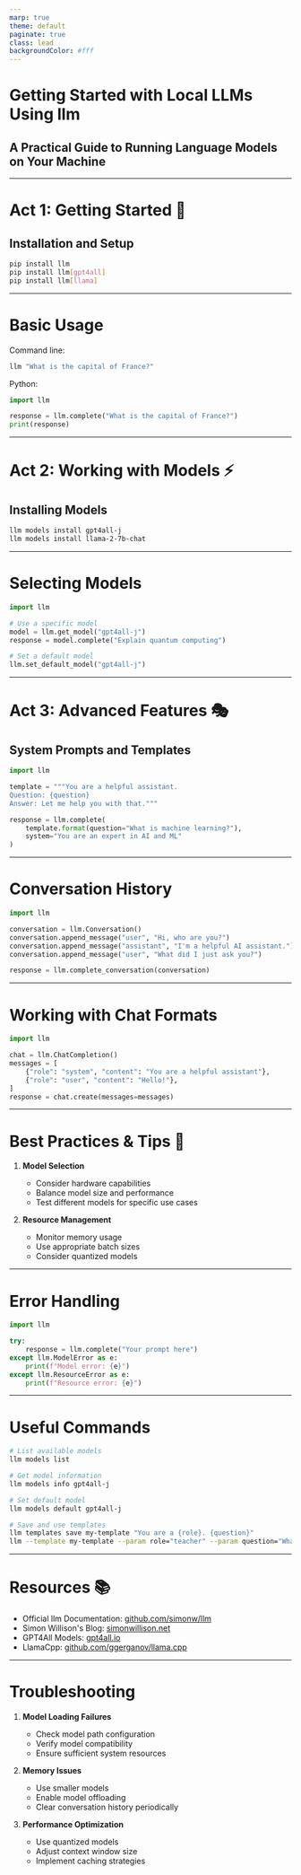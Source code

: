 ```yaml
---
marp: true
theme: default
paginate: true
class: lead
backgroundColor: #fff
---
```


# Getting Started with Local LLMs Using llm
## A Practical Guide to Running Language Models on Your Machine

---

# Act 1: Getting Started 🚀

## Installation and Setup

```bash
pip install llm
pip install llm[gpt4all]
pip install llm[llama]
```

---

# Basic Usage

Command line:
```bash
llm "What is the capital of France?"
```

Python:
```python
import llm

response = llm.complete("What is the capital of France?")
print(response)
```

---

# Act 2: Working with Models ⚡

## Installing Models

```bash
llm models install gpt4all-j
llm models install llama-2-7b-chat
```

---

# Selecting Models

```python
import llm

# Use a specific model
model = llm.get_model("gpt4all-j")
response = model.complete("Explain quantum computing")

# Set a default model
llm.set_default_model("gpt4all-j")
```

---

# Act 3: Advanced Features 🎭

## System Prompts and Templates

```python
import llm

template = """You are a helpful assistant.
Question: {question}
Answer: Let me help you with that."""

response = llm.complete(
    template.format(question="What is machine learning?"),
    system="You are an expert in AI and ML"
)
```

---

# Conversation History

```python
import llm

conversation = llm.Conversation()
conversation.append_message("user", "Hi, who are you?")
conversation.append_message("assistant", "I'm a helpful AI assistant.")
conversation.append_message("user", "What did I just ask you?")

response = llm.complete_conversation(conversation)
```

---

# Working with Chat Formats

```python
import llm

chat = llm.ChatCompletion()
messages = [
    {"role": "system", "content": "You are a helpful assistant"},
    {"role": "user", "content": "Hello!"},
]
response = chat.create(messages=messages)
```

---

# Best Practices & Tips 🎯

1. **Model Selection**
   - Consider hardware capabilities
   - Balance model size and performance
   - Test different models for specific use cases

2. **Resource Management**
   - Monitor memory usage
   - Use appropriate batch sizes
   - Consider quantized models

---

# Error Handling

```python
import llm

try:
    response = llm.complete("Your prompt here")
except llm.ModelError as e:
    print(f"Model error: {e}")
except llm.ResourceError as e:
    print(f"Resource error: {e}")
```

---

# Useful Commands

```bash
# List available models
llm models list

# Get model information
llm models info gpt4all-j

# Set default model
llm models default gpt4all-j

# Save and use templates
llm templates save my-template "You are a {role}. {question}"
llm --template my-template --param role="teacher" --param question="What is 2+2?"
```

---

# Resources 📚

- Official llm Documentation: [github.com/simonw/llm](https://github.com/simonw/llm)
- Simon Willison's Blog: [simonwillison.net](https://simonwillison.net)
- GPT4All Models: [gpt4all.io](https://gpt4all.io)
- LlamaCpp: [github.com/ggerganov/llama.cpp](https://github.com/ggerganov/llama.cpp)

---

# Troubleshooting

1. **Model Loading Failures**
   - Check model path configuration
   - Verify model compatibility
   - Ensure sufficient system resources

2. **Memory Issues**
   - Use smaller models
   - Enable model offloading
   - Clear conversation history periodically

3. **Performance Optimization**
   - Use quantized models
   - Adjust context window size
   - Implement caching strategies